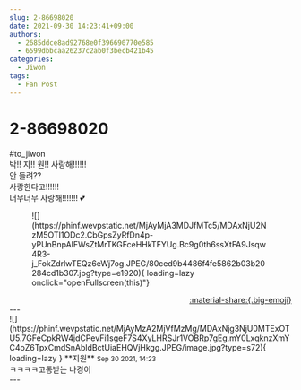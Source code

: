 ```yaml
---
slug: 2-86698020
date: 2021-09-30 14:23:41+09:00
authors:
  - 2685ddce8ad92768e0f396690770e585
  - 6599dbbcaa26237c2ab0f3becb421b45
categories:
  - Jiwon
tags:
  - Fan Post
---
```


# 2-86698020

<div class="post-container" markdown="1">
<div class="content-container md-sidebar__scrollwrap" markdown="1">

\#to_jiwon<br>박!! 지!! 원!! 사랑해!!!!!!<br>안 들려??<br>사랑한다고!!!!!!<br>너무너무 사랑해!!!!!!! 💕
<figure markdown="1">
![](https://phinf.wevpstatic.net/MjAyMjA3MDJfMTc5/MDAxNjU2NzM5OTI1ODc2.CbGpsZyRfDn4p-yPUnBnpAlFWsZtMrTKGFceHHkTFYUg.Bc9g0th6ssXtFA9Jsqw4R3-j_FokZdrlwTEQz6eWj7og.JPEG/80ced9b4486f4fe5862b03b20284cd1b307.jpg?type=e1920){ loading=lazy onclick="openFullscreen(this)"}
</figure>


</div>
</div>

<div style="text-align: right;" markdown="1">
<a href="https://weverse.io/fromis9/fanpost/2-86698020" style="text-align: right;">:material-share:{.big-emoji}</a>
</div>
---

<div class="comments-container md-sidebar__scrollwrap" markdown="1">
<div class="comment" markdown="1">
<div class='id-container' markdown="1">
![](https://phinf.wevpstatic.net/MjAyMzA2MjVfMzMg/MDAxNjg3NjU0MTExOTU5.7GFeCpkRW4jdCPevFi1sgeF7S4XyLHRSJr1VOBRp7gEg.mY0LxqknzXmYC4oZ6TpxCmdSnAbldBctUiaEHQVjHkgg.JPEG/image.jpg?type=s72){ loading=lazy }
**<span class="artist">지원</span>** <small>Sep 30 2021, 14:23</small><br>
</div>
<div class='comment-body' markdown="1">
ㅋㅋㅋㅋ고통받는 나경이
</div>
</div>
</div>
---
